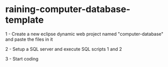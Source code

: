 raining-computer-database-template
============================

1 - Create a new eclipse dynamic web project named "computer-database" and paste the files in it

2 - Setup a SQL server and execute SQL scripts 1 and 2

3 - Start coding

